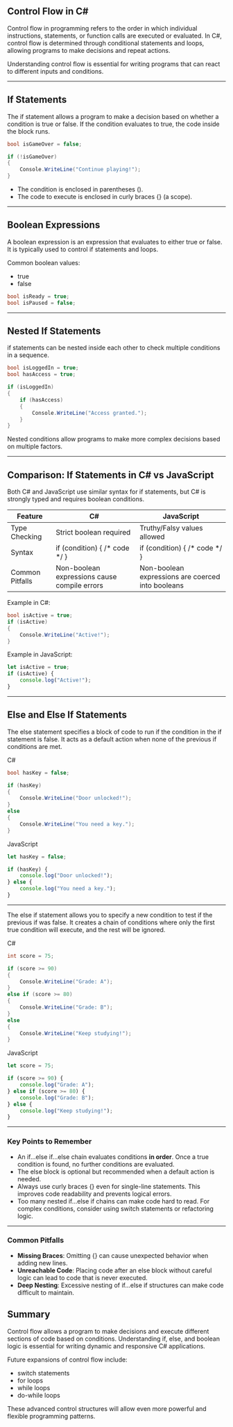 ## Control Flow in C#

Control flow in programming refers to the order in which individual instructions, statements, or function calls are executed or evaluated. In C#, control flow is determined through conditional statements and loops, allowing programs to make decisions and repeat actions.

Understanding control flow is essential for writing programs that can react to different inputs and conditions.

---

## If Statements

The if statement allows a program to make a decision based on whether a condition is true or false. If the condition evaluates to true, the code inside the block runs.

```csharp
bool isGameOver = false;

if (!isGameOver)
{
    Console.WriteLine("Continue playing!");
}
```

- The condition is enclosed in parentheses ().
- The code to execute is enclosed in curly braces {} (a scope).

---

## Boolean Expressions

A boolean expression is an expression that evaluates to either true or false. It is typically used to control if statements and loops.

Common boolean values:
- true
- false

```csharp
bool isReady = true;
bool isPaused = false;
```

---

## Nested If Statements

if statements can be nested inside each other to check multiple conditions in a sequence.

```csharp
bool isLoggedIn = true;
bool hasAccess = true;

if (isLoggedIn)
{
    if (hasAccess)
    {
        Console.WriteLine("Access granted.");
    }
}
```

Nested conditions allow programs to make more complex decisions based on multiple factors.

---

## Comparison: If Statements in C# vs JavaScript

Both C# and JavaScript use similar syntax for if statements, but C# is strongly typed and requires boolean conditions.

<table class="notesTable">
  <thead>
    <tr class="tableHeader">
      <th class="tableCellHeader">Feature</th>
      <th class="tableCellHeader">C#</th>
      <th class="tableCellHeader">JavaScript</th>
    </tr>
  </thead>
  <tbody>
    <tr class="tableRow">
      <td class="tableCell">Type Checking</td>
      <td class="tableCell">Strict boolean required</td>
      <td class="tableCell">Truthy/Falsy values allowed</td>
    </tr>
    <tr class="tableRow">
      <td class="tableCell">Syntax</td>
      <td class="tableCell">if (condition) { /* code */ }</td>
      <td class="tableCell">if (condition) { /* code */ }</td>
    </tr>
    <tr class="tableRow">
      <td class="tableCell">Common Pitfalls</td>
      <td class="tableCell">Non-boolean expressions cause compile errors</td>
      <td class="tableCell">Non-boolean expressions are coerced into booleans</td>
    </tr>
  </tbody>
</table>

Example in C#:

```csharp
bool isActive = true;
if (isActive)
{
    Console.WriteLine("Active!");
}
```

Example in JavaScript:

```javascript
let isActive = true;
if (isActive) {
    console.log("Active!");
}
```

---

## Else and Else If Statements

The else statement specifies a block of code to run if the condition in the if statement is false. It acts as a default action when none of the previous if conditions are met.

C#

```csharp
bool hasKey = false;

if (hasKey)
{
    Console.WriteLine("Door unlocked!");
}
else
{
    Console.WriteLine("You need a key.");
}
```

JavaScript

```javascript
let hasKey = false;

if (hasKey) {
    console.log("Door unlocked!");
} else {
    console.log("You need a key.");
}
```

---

The else if statement allows you to specify a new condition to test if the previous if was false. It creates a chain of conditions where only the first true condition will execute, and the rest will be ignored.

C#

```csharp
int score = 75;

if (score >= 90)
{
    Console.WriteLine("Grade: A");
}
else if (score >= 80)
{
    Console.WriteLine("Grade: B");
}
else
{
    Console.WriteLine("Keep studying!");
}
```

JavaScript

```javascript
let score = 75;

if (score >= 90) {
    console.log("Grade: A");
} else if (score >= 80) {
    console.log("Grade: B");
} else {
    console.log("Keep studying!");
}
```

---

### Key Points to Remember

- An if...else if...else chain evaluates conditions **in order**. Once a true condition is found, no further conditions are evaluated.
- The else block is optional but recommended when a default action is needed.
- Always use curly braces {} even for single-line statements. This improves code readability and prevents logical errors.
- Too many nested if...else if chains can make code hard to read. For complex conditions, consider using switch statements or refactoring logic.

---

### Common Pitfalls

- **Missing Braces**: Omitting {} can cause unexpected behavior when adding new lines.
- **Unreachable Code**: Placing code after an else block without careful logic can lead to code that is never executed.
- **Deep Nesting**: Excessive nesting of if...else if structures can make code difficult to maintain.

## Summary

Control flow allows a program to make decisions and execute different sections of code based on conditions. Understanding if, else, and boolean logic is essential for writing dynamic and responsive C# applications.

Future expansions of control flow include:
- switch statements
- for loops
- while loops
- do-while loops

These advanced control structures will allow even more powerful and flexible programming patterns.
